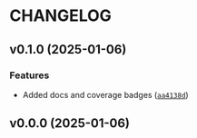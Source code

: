 # CHANGELOG


## v0.1.0 (2025-01-06)

### Features

- Added docs and coverage badges
  ([`aa4138d`](https://github.com/ttimbers/pycounts_tat25/commit/aa4138d8d5f4f1ce3f05bd3648210979b48dde69))


## v0.0.0 (2025-01-06)
